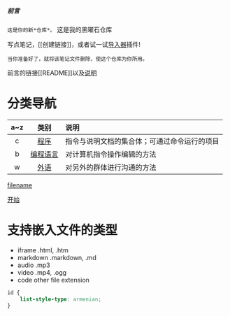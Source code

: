 ##### 前言

`这是你的新*仓库*。`
这是我的黑曜石仓库

写点笔记，[[创建链接]]，或者试一试[导入器](https://help.obsidian.md/Plugins/Importer)插件!

`当你准备好了，就将该笔记文件删除，使这个仓库为你所用。`

前言的链接[[README]]以及[说明](obsidian://open?vault=Obsidian%20Git&file=ObsidianNotebooklibrary%2FREADME)

# 分类导航

| a~z |            类别            | 说明                     |
| :-: | :----------------------: | :--------------------- |
|  c  |     [程序](软件.md)     | 指令与说明文档的集合体；可通过命令运行的项目 |
|  b  | [编程语言](计算机语言.md) | 对计算机指令操作编辑的方法          |
|  w  |   [外语](生物语言.md)   | 对另外的群体进行沟通的方法          |

[filename](cn/example.md ":include :type=code")

[开始](cn/主要.md)

# 支持嵌入文件的类型
- iframe .html, .htm
- markdown .markdown, .md
- audio .mp3
- video .mp4, .ogg
- code other file extension
```css
id {
    list-style-type: armenian;
}
```
